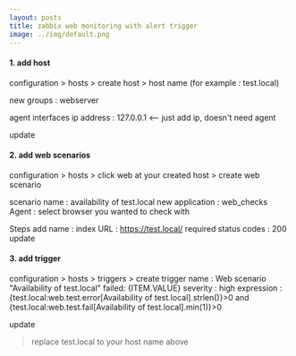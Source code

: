 ```yaml
---
layout: posts
title: zabbix web monitoring with alert trigger
image: ../img/default.png
---
```


#### 1. add host

configuration > hosts > create host > host name (for example : test.local)

new groups : webserver

agent interfaces
ip address : 127.0.0.1  &lt;-- just add ip, doesn't need agent

update

#### 2. add web scenarios

configuration > hosts > click web at your created host > create web scenario

scenario
name : availability of test.local
new application : web_checks
Agent : select browser you wanted to check with

Steps
add
name : index
URL : <https://test.local/>
required status codes : 200
update

#### 3. add trigger

configuration > hosts > triggers >  create trigger
name :  Web scenario "Availability of test.local" failed: {ITEM.VALUE}
severity : high
expression : {test.local:web.test.error[Availability of test.local].strlen()}>0 and {test.local:web.test.fail[Availability of test.local].min(1)}>0

update

> replace test.local to your host name above
